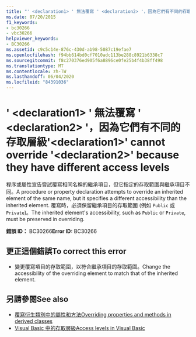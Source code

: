 ```yaml
---
title: "' <declaration1> ' 無法覆寫 ' <declaration2> '，因為它們有不同的存取層級"
ms.date: 07/20/2015
f1_keywords:
- bc30266
- vbc30266
helpviewer_keywords:
- BC30266
ms.assetid: c9c5c14e-876c-430d-ab98-5087c19efae7
ms.openlocfilehash: f94bb614bd0cf7010adc113be288c8921b6338c7
ms.sourcegitcommit: f8c270376ed905f6a8896ce0fe25b4f4b38ff498
ms.translationtype: MT
ms.contentlocale: zh-TW
ms.lasthandoff: 06/04/2020
ms.locfileid: "84391036"
---
```

# <a name="declaration1-cannot-override-declaration2-because-they-have-different-access-levels"></a><span data-ttu-id="fd37d-102">' \<declaration1> ' 無法覆寫 ' \<declaration2> '，因為它們有不同的存取層級</span><span class="sxs-lookup"><span data-stu-id="fd37d-102">'\<declaration1>' cannot override '\<declaration2>' because they have different access levels</span></span>
<span data-ttu-id="fd37d-103">程序或屬性宣告嘗試覆寫相同名稱的繼承項目，但它指定的存取範圍與繼承項目不同。</span><span class="sxs-lookup"><span data-stu-id="fd37d-103">A procedure or property declaration attempts to override an inherited element of the same name, but it specifies a different accessibility than the inherited element.</span></span> <span data-ttu-id="fd37d-104">覆寫時，必須保留繼承項目的存取範圍 (例如 `Public` 或 `Private`)。</span><span class="sxs-lookup"><span data-stu-id="fd37d-104">The inherited element's accessibility, such as `Public` or `Private`, must be preserved in overriding.</span></span>  
  
 <span data-ttu-id="fd37d-105">**錯誤 ID：** BC30266</span><span class="sxs-lookup"><span data-stu-id="fd37d-105">**Error ID:** BC30266</span></span>  
  
## <a name="to-correct-this-error"></a><span data-ttu-id="fd37d-106">更正這個錯誤</span><span class="sxs-lookup"><span data-stu-id="fd37d-106">To correct this error</span></span>  
  
- <span data-ttu-id="fd37d-107">變更覆寫項目的存取範圍，以符合繼承項目的存取範圍。</span><span class="sxs-lookup"><span data-stu-id="fd37d-107">Change the accessibility of the overriding element to match that of the inherited element.</span></span>  
  
## <a name="see-also"></a><span data-ttu-id="fd37d-108">另請參閱</span><span class="sxs-lookup"><span data-stu-id="fd37d-108">See also</span></span>

- [<span data-ttu-id="fd37d-109">覆寫衍生類別中的屬性和方法</span><span class="sxs-lookup"><span data-stu-id="fd37d-109">Overriding properties and methods in derived classes</span></span>](../programming-guide/language-features/objects-and-classes/inheritance-basics.md#overriding-properties-and-methods-in-derived-classes)
- [<span data-ttu-id="fd37d-110">Visual Basic 中的存取層級</span><span class="sxs-lookup"><span data-stu-id="fd37d-110">Access levels in Visual Basic</span></span>](../programming-guide/language-features/declared-elements/access-levels.md)

